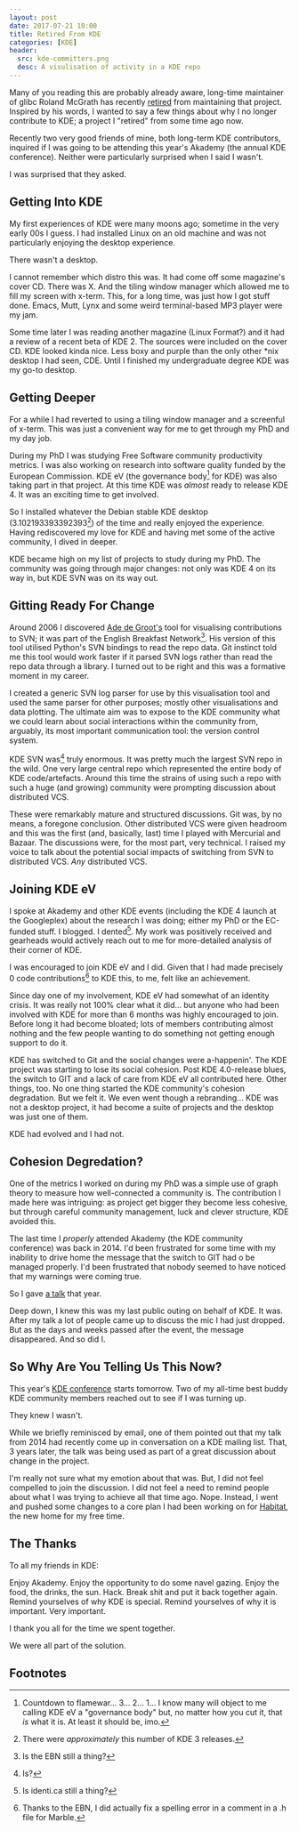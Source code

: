 ```yaml
---
layout: post
date: 2017-07-21 10:00
title: Retired From KDE
categories: [KDE]
header:
  src: kde-committers.png
  desc: A visulisation of activity in a KDE repo
---
```

Many of you reading this are probably already aware, long-time
maintainer of glibc Roland McGrath has recently
[retired](https://www.theregister.co.uk/2017/07/10/glibc_maintainer_roland_mcgrath_steps_down/)
from maintaining that project. Inspired by his words, I wanted to say
a few things about why I no longer contribute to KDE; a project I
"retired" from some time ago now.

Recently two very good friends of mine, both long-term KDE
contributors, inquired if I was going to be attending this year's
Akademy (the annual KDE conference). Neither were particularly
surprised when I said I wasn't.

I was surprised that they asked.

## Getting Into KDE

My first experiences of KDE were many moons ago; sometime in the very
early 00s I guess. I had installed Linux on an old machine and was not
particularly enjoying the desktop experience.

There wasn't a desktop.

I cannot remember which distro this was. It had come off some
magazine's cover CD. There was X. And the tiling window manager which
allowed me to fill my screen with x-term. This, for a long time, was
just how I got stuff done. Emacs, Mutt, Lynx and some weird
terminal-based MP3 player were my jam.

Some time later I was reading another magazine (Linux Format?) and it
had a review of a recent beta of KDE 2. The sources were included on
the cover CD. KDE looked kinda nice. Less boxy and purple than the
only other *nix desktop I had seen, CDE. Until I finished my
undergraduate degree KDE was my go-to desktop.

## Getting Deeper

For a while I had reverted to using a tiling window manager and a
screenful of x-term. This was just a convenient way for me to get
through my PhD and my day job.

During my PhD I was studying Free Software community productivity
metrics. I was also working on research into software quality funded
by the European Commission. KDE eV (the governance body[^1] for KDE)
was also taking part in that project. At this time KDE was _almost_
ready to release KDE 4. It was an exciting time to get involved.

So I installed whatever the Debian stable KDE desktop
(3.102193393392393[^2]) of the time and really enjoyed the
experience. Having rediscovered my love for KDE and having met some of
the active community, I dived in deeper.

KDE became high on my list of projects to study during my PhD. The
community was going through major changes: not only was KDE 4 on its
way in, but KDE SVN was on its way out.

## Gitting Ready For Change

Around 2006 I discovered [Ade de
Groot's](https://en.wikipedia.org/wiki/Adriaan_de_Groot_(software_developer))
tool for visualising contributions to SVN; it was part of the English
Breakfast Network[^3]. His version of this tool utilised Python's SVN
bindings to read the repo data. Git instinct told me this tool would
work faster if it parsed SVN logs rather than read the repo data
through a library. I turned out to be right and this was a formative
moment in my career.

I created a generic SVN log parser for use by this visualisation tool
and used the same parser for other purposes; mostly other
visualisations and data plotting. The ultimate aim was to expose to
the KDE community what we could learn about social interactions within
the community from, arguably, its most important communication tool:
the version control system.

KDE SVN was[^4] truly enormous. It was pretty much the largest SVN
repo in the wild. One very large central repo which represented the
entire body of KDE code/artefacts. Around this time the strains of
using such a repo with such a huge (and growing) community were
prompting discussion about distributed VCS.

These were remarkably mature and structured discussions. Git was, by
no means, a foregone conclusion. Other distributed VCS were given
headroom and this was the first (and, basically, last) time I played
with Mercurial and Bazaar. The discussions were, for the most part,
very technical. I raised my voice to talk about the potential social
impacts of switching from SVN to distributed VCS. _Any_ distributed
VCS.

## Joining KDE eV

I spoke at Akademy and other KDE events (including the KDE 4 launch at
the Googleplex) about the research I was doing; either my PhD or the
EC-funded stuff. I blogged. I dented[^5]. My work was positively
received and gearheads would actively reach out to me for
more-detailed analysis of their corner of KDE.

I was encouraged to join KDE eV and I did. Given that I had made
precisely 0 code contributions[^6] to KDE this, to me, felt like an
achievement.

Since day one of my involvement, KDE eV had somewhat of an identity
crisis. It was really not 100% clear what it did... but anyone who
had been involved with KDE for more than 6 months was highly
encouraged to join. Before long it had become bloated; lots of members
contributing almost nothing and the few people wanting to do something
not getting enough support to do it.

KDE has switched to Git and the social changes were a-happenin'. The
KDE project was starting to lose its social cohesion. Post KDE
4.0-release blues, the switch to GIT and a lack of care from KDE eV
all contributed here. Other things, too. No one thing started the KDE
community's cohesion degradation. But we felt it. We even went though
a rebranding... KDE was not a desktop project, it had become a suite
of projects and the desktop was just one of them.

KDE had evolved and I had not.

## Cohesion Degredation?

One of the metrics I worked on during my PhD was a simple use of graph
theory to measure how well-connected a community is. The contribution
I made here was intriguing: as project get bigger they become less
cohesive, but through careful community management, luck and clever
structure, KDE avoided this. 

The last time I _properly_ attended Akademy (the KDE community
conference) was back in 2014. I'd been frustrated for some time with
my inability to drive home the message that the switch to GIT had o be
managed properly. I'd been frustrated that nobody seemed to have
noticed that my warnings were coming true.

So I gave [a
talk](https://conf.kde.org/en/Akademy2014/public/events/167) that
year.

Deep down, I knew this was my last public outing on behalf of KDE. It
was. After my talk a lot of people came up to discuss the mic I had
just dropped. But as the days and weeks passed after the event, the
message disappeared. And so did I.

## So Why Are You Telling Us This Now?

This year's [KDE conference](https://akademy.kde.org/2017) starts
tomorrow. Two of my all-time best buddy KDE community members reached
out to see if I was turning up.

They knew I wasn't.

While we briefly reminisced by email, one of them pointed out that my
talk from 2014 had recently come up in conversation on a KDE mailing
list. That, 3 years later, the talk was being used as part of a great
discussion about change in the project.

I'm really not sure what my emotion about that was. But, I did not
feel compelled to join the discussion. I did not feel a need to remind
people about what I was trying to achieve all that time
ago. Nope. Instead, I went and pushed some changes to a core plan I
had been working on for [Habitat](https://habitat.sh), the new home
for my free time.

## The Thanks

To all my friends in KDE:

Enjoy Akademy. Enjoy the opportunity to do some navel gazing. Enjoy
the food, the drinks, the sun. Hack. Break shit and put it back
together again. Remind yourselves of why KDE is special. Remind
yourselves of why it is important. Very important.

I thank you all for the time we spent together.

We were all part of the solution.

## Footnotes

[^1]: Countdown to flamewar... 3... 2... 1... I know many will object to me calling KDE eV a "governance body" but, no matter how you cut it, that _is_ what it is. At least it should be, imo.
[^2]: There were _approximately_ this number of KDE 3 releases.
[^3]: Is the EBN still a thing?
[^4]: Is?
[^5]: Is identi.ca still a thing?
[^6]: Thanks to the EBN, I did actually fix a spelling error in a comment in a .h file for Marble[^7].
[^7]: This makes me a true C++ h4xX0r, right?